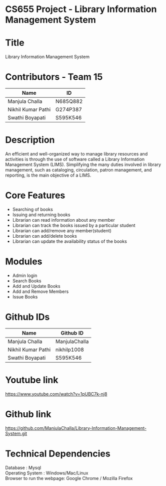 # CS655 Project - Library Information Management System
# Title
Library Information Management System
# Contributors - Team 15
| Name                  |   ID     |
|-----------------------|----------|
| Manjula Challa        | N685Q882 |
| Nikhil Kumar Pathi    | G274P387 |
| Swathi Boyapati       | S595K546 |

# Description
An efficient and well-organized way to manage library resources and activities is through the use of software called a Library Information Management System (LIMS). Simplifying the many duties involved in library management, such as cataloging, circulation, patron management, and reporting, is the main objective of a LIMS.
# Core Features
- Searching of books  
- Issuing and returning books  
- Librarian can read information about any member  
- Librarian can track the books issued by a particular student  
- Librarian can add/remove any member(student)  
- Librarian can add/delete books  
- Librarian can update the availability status of the books
# Modules
- Admin login
- Search Books
- Add and Update Books
- Add and Remove Members
- Issue Books
# Github IDs
| Name                  | Github ID    |
|-----------------------|--------------|
| Manjula Challa        | ManjulaChalla|
| Nikhil Kumar Pathi    | nikhilp1008 |
| Swathi Boyapati       | S595K546 |

# Youtube link
https://www.youtube.com/watch?v=1pUBC7k-nj8
# Github link
https://github.com/ManjulaChalla/Library-Information-Management-System.git
# Technical Dependencies
Database         : Mysql  
Operating System : Windows/Mac/Linux  
Browser to run the webpage: Google Chrome / Mozilla Firefox  

